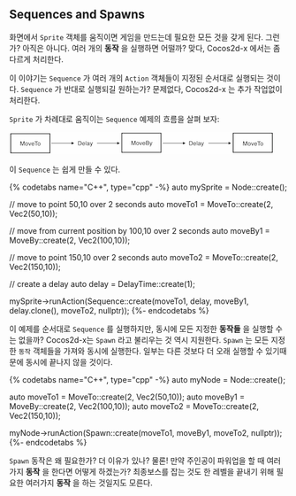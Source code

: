 ## Sequences and Spawns

화면에서 `Sprite` 객체를 움직이면 게임을 만드는데 필요한 모든 것을 갖게 된다. 그런가? 아직은 아니다. 여러 개의 __동작__ 을 실행하면 어떨까? 맞다, Cocos2d-x 에서는 좀 다르게 처리한다.

이 이야기는 `Sequence` 가 여러 개의 `Action` 객체들이 지정된 순서대로 실행되는 것이다. `Sequence` 가 반대로 실행되길 원하는가? 문제없다, Cocos2d-x 는 추가 작업없이 처리한다.

`Sprite` 가 차례대로 움직이는 `Sequence` 예제의 흐름을 살펴 보자:

![](basic_concepts-img/2_sequence_scaled.png "")

이 `Sequence` 는 쉽게 만들 수 있다.

{% codetabs name="C++", type="cpp" -%}
auto mySprite = Node::create();

// move to point 50,10 over 2 seconds
auto moveTo1 = MoveTo::create(2, Vec2(50,10));

// move from current position by 100,10 over 2 seconds
auto moveBy1 = MoveBy::create(2, Vec2(100,10));

// move to point 150,10 over 2 seconds
auto moveTo2 = MoveTo::create(2, Vec2(150,10));

// create a delay
auto delay = DelayTime::create(1);

mySprite->runAction(Sequence::create(moveTo1, delay, moveBy1, delay.clone(), moveTo2, nullptr));
{%- endcodetabs %}

이 예제를 순서대로 `Sequence` 를 실행하지만, 동시에 모든 지정한 __동작들__ 을 실행할 수는 없을까? Cocos2d-x는 `Spawn` 라고 불리우는 것 역시 지원한다. `Spawn` 는 모든 지정한 `동작` 객체들을 가져와 동시에 실행한다. 일부는 다른 것보다 더 오래 실행할 수 있기때문에 동시에 끝나지 않을 것이다.

{% codetabs name="C++", type="cpp" -%}
auto myNode = Node::create();

auto moveTo1 = MoveTo::create(2, Vec2(50,10));
auto moveBy1 = MoveBy::create(2, Vec2(100,10));
auto moveTo2 = MoveTo::create(2, Vec2(150,10));

myNode->runAction(Spawn::create(moveTo1, moveBy1, moveTo2, nullptr));
{%- endcodetabs %}

`Spawn` 동작은 왜 필요한가? 더 이유가 있나? 물론! 만약 주인공이 파워업을 할 때 여러가지 __동작__ 을 한다면 어떻게 하겠는가? 최종보스를 잡는 것도 한 레벨을 끝내기 위해 필요한 여러가지 __동작__ 을 하는 것일지도 모른다.